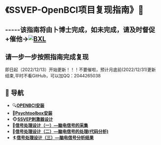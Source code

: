 # 《SSVEP-OpenBCI项目复现指南》🌸
## -----该指南将由卜博士完成，如未完成，请及时督促+催他→[![BXL](https://img.shields.io/github/followers/Bu0717?label=%E5%8D%9C%E5%8D%9A%E5%A3%AB&style=social)](https://github.com/Bu0717)
## 请一步一步按照指南完成复现
即日起（2022/12/13）开始更新！！！不要催啦，预计月底前(2022/12/31)更新结束,平时不看GitHub，可以加QQ：2044265038  
## 🧭 导航

+ 🔍[**OPENBCI安装**](https://github.com/AI-Tianlong/SSVEP-BCI-OpenBCI/blob/main/docs/OPENBCI%E5%AE%89%E8%A3%85.md)
+ 🔧[**Psychtoolbox安装**](https://github.com/AI-Tianlong/SSVEP-BCI-OpenBCI/blob/main/docs/Psychtoolbox%E5%AE%89%E8%A3%85.md)
+ 🐵[**SSVEP刺激器设计**](https://github.com/AI-Tianlong/SSVEP-BCI-OpenBCI/blob/main/docs/SSVEP%E5%88%BA%E6%BF%80%E5%99%A8%E8%AE%BE%E8%AE%A1.md)
+ 🦄[**信号处理设计（一）—脑电信号的采集**](https://github.com/AI-Tianlong/SSVEP-BCI-OpenBCI/blob/main/docs/%E4%BF%A1%E5%8F%B7%E5%A4%84%E7%90%86%E8%AE%BE%E8%AE%A1%EF%BC%88%E4%B8%80%EF%BC%89%E2%80%94%E8%84%91%E7%94%B5%E4%BF%A1%E5%8F%B7%E7%9A%84%E9%87%87%E9%9B%86.md)
+ 💞[**信号处理设计（二）—脑电信号的处理(代码分析)**](https://github.com/AI-Tianlong/SSVEP-BCI-OpenBCI/blob/main/docs/%E4%BF%A1%E5%8F%B7%E5%A4%84%E7%90%86%E8%AE%BE%E8%AE%A1%EF%BC%88%E4%BA%8C%EF%BC%89%E2%80%94%E8%84%91%E7%94%B5%E4%BF%A1%E5%8F%B7%E7%9A%84%E5%A4%84%E7%90%86.md)
+ 🏄[**信号处理设计（三）—脑电信号分析结果**](https://github.com/AI-Tianlong/SSVEP-BCI-OpenBCI/blob/main/docs/%E4%BF%A1%E5%8F%B7%E5%A4%84%E7%90%86%E8%AE%BE%E8%AE%A1%EF%BC%88%E4%B8%89%EF%BC%89%E2%80%94%E8%84%91%E7%94%B5%E4%BF%A1%E5%8F%B7%E5%88%86%E6%9E%90%E7%BB%93%E6%9E%9C.md)
